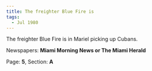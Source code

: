 ```yaml
---  
title: The freighter Blue Fire is  
tags:  
  - Jul 1980  
---  
```

  
The freighter Blue Fire is in Mariel picking up Cubans.  
  
Newspapers: **Miami Morning News or The Miami Herald**  
  
Page: **5**, Section: **A** 

